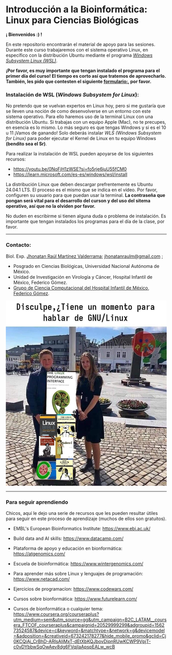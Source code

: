 # **Introducción a la Bioinformática: Linux para Ciencias Biológicas**

**¡ Bienvenidos :) !**

En este repositorio encontrarán el material de apoyo para las sesiones. Durante este curso trabajaremos con el sistema operativo Linux, en específico con la distribución Ubuntu mediante el programa [*Windows Subsystem Linux (WSL)*](https://learn.microsoft.com/es-es/windows/wsl/about). 

**¡Por favor, es muy importante que tengan instalado el programa para el primer día del curso! El tiempo es corto así que tratemos de aprovecharlo.**
**También, les pido que contesten el siguiente [formulario:](https://forms.gle/ufytsbYJrMf8M1nY6), por favor.**

### **Instalación de WSL (*Windows Subsystem for Linux*):**

No pretendo que se vuelvan expertos en Linux hoy, pero si me gustaría que se lleven una noción de como desenvolverse en un entorno con este sistema operativo. Para ello haremos uso de la terminal Linux con una distribución Ubuntu. Si trabajas con un equipo Apple (Mac), no te precupes, en esencia es lo mismo.  Lo más seguro es que tengas Windows y si es el 10 u 11 ¡Vamos de ganando! Solo deberás instalar *WLS (Windows Subsystem for Linux)* para poder ejecutar el Kernel de Linux en tu equipo Windows **(bendito sea el Sr)**. 

Para realizar la instalación de WSL pueden apoyarse de los siguientes recursos:

+ https://youtu.be/0NoFjH1zWSE?si=fo5rje6juU55fCM0 
+ https://learn.microsoft.com/es-es/windows/wsl/install


La distribución Linux que deben descargar prefrentemente es Ubuntu 24.04.1 LTS. El proceso es el mismo que se indica en el vídeo. Por favor, configuren su usuario para que puedan usar la terminal. **La contraseña que pongan será vital para el desarrollo del curson y del uso del sitema operativo, así que no la olviden por favor.**

No duden en escribirme si tienen alguna duda o problema de instalación. Es importante que tengan instalados los programas para el día de la clase, por favor.

---

### **Contacto:**

Biol. Exp. [Jhonatan Raúl Martínez Valderrama](cv_J_Raul_Mtz_Valderrama.pdf); jhonatanraulm@gmail.com ;

+ Posgrado en Ciencias Biológicas, Universidad Nacional Autónoma de México. 
+ Unidad de Investigación en Virología y Cáncer, Hospital Infantil de México, Federico Gómez. 
+ [Grupo de Ciencia Computacional del Hospital Infantil de México, Federico Gómez](https://github.com/Ciencia-Computacional-HIMFG).

![May the Force be with you](linux.jpg)

---

### **Para seguir aprendiendo**

Chicos, aquí le dejo una serie de recursos 
que les pueden resultar útiles para seguir en este proceso de aprendizaje (muchos de ellos son gratuitos).

+ EMBL's European Bioinformatics Institute: https://www.ebi.ac.uk/

+ Build data and AI skills: https://www.datacamp.com/

+ Plataforma de apoyo y educación en  bionformática: https://atgenomics.com/

+ Escuela de bioinformática: https://www.wintergenomics.com/ 

+ Para aprender más sobre Linux y lenguajes de programación: https://www.netacad.com/

+ Ejercicios de programacíon: https://www.codewars.com/

+ Cursos sobre bionformática: https://www.futurelearn.com/

+ Cursos de bionformática o cualquier tema: https://www.coursera.org/courseraplus?utm_medium=sem&utm_source=gg&utm_campaign=B2C_LATAM__coursera_FTCOF_courseraplus&campaignid=20529999299&adgroupid=156273524587&device=c&keyword=&matchtype=&network=g&devicemodel=&adposition=&creativeid=673242178277&hide_mobile_promo&gclid=Cj0KCQiAj_CrBhD-ARIsAIiMxT-dEtXbKQJbovDipnRUwKCWP9VpjT-c0vDYbbwSqOwAev8dg6FVqjIaApspEALw_wcB

